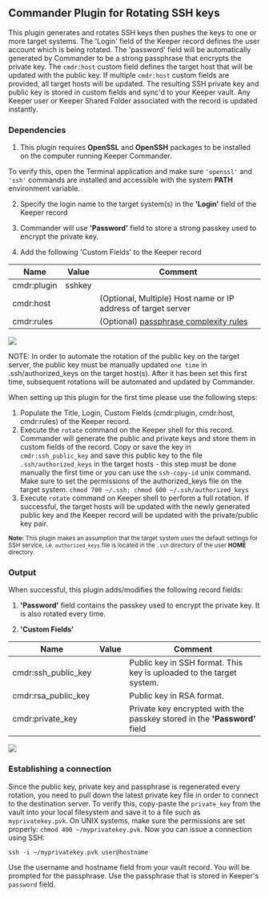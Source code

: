 Commander Plugin for Rotating SSH keys
----

This plugin generates and rotates SSH keys then pushes the keys to one or more target systems.  The 'Login' field of the Keeper record defines the user account which is being rotated. The 'password' field will be automatically generated by Commander to be a strong passphrase that encrypts the private key.  The `cmdr:host` custom field defines the target host that will be updated with the public key. If multiple `cmdr:host` custom fields are provided, all target hosts will be updated. The resulting SSH private key and public key is stored in custom fields and sync'd to your Keeper vault.  Any Keeper user or Keeper Shared Folder associated with the record is updated instantly.

### Dependencies

1. This plugin requires **OpenSSL** and **OpenSSH** packages to be installed on the computer running Keeper Commander.

To verify this, open the Terminal application and make sure `'openssl'` and `'ssh'` commands are installed and accessible with the system **PATH** environment variable.

2. Specify the login name to the target system(s) in the **'Login'** field of the Keeper record

3. Commander will use **'Password'** field to store a strong passkey used to encrypt the private key.

4. Add the following 'Custom Fields' to the Keeper record

Name          | Value     | Comment
---------     | -------   | ------------
cmdr:plugin   | sshkey    |
cmdr:host     |           | (Optional, Multiple) Host name or IP address of target server
cmdr:rules    |           | (Optional) [passphrase complexity rules](https://github.com/Keeper-Security/Commander/tree/master/keepercommander/plugins/password_rules.md)

![](https://raw.githubusercontent.com/Keeper-Security/Commander/master/keepercommander/images/plugin_sshkey1.png)

NOTE: In order to automate the rotation of the public key on the target server, the public key must be manually updated `one time` in .ssh/authorized_keys on the target host(s).  After it has been set this first time, subsequent rotations will be automated and updated by Commander.

When setting up this plugin for the first time please use the following steps:
  
1. Populate the Title, Login, Custom Fields (cmdr:plugin, cmdr:host, cmdr:rules) of the Keeper record.
2. Execute the `rotate` command on the Keeper shell for this record. Commander will generate the public and private keys and store them in custom fields of the record. Copy or save the key in `cmdr:ssh_public_key` and save this public key to the file `.ssh/authorized_keys` in the target hosts - this step must be done manually the first time or you can use the `ssh-copy-id` unix command.  Make sure to set the permissions of the authorized_keys file on the target system. `chmod 700 ~/.ssh; chmod 600 ~/.ssh/authorized_keys`
3. Execute `rotate` command on Keeper shell to perform a full rotation.  If successful, the target hosts will be updated with the newly generated public key and the Keeper record will be updated with the private/public key pair.

<sub>**Note:** This plugin makes an assumption that the target system uses the default settings for SSH service, i.e. `authorized_keys` file is located in the `.ssh` directory of the user **HOME** directory.</sub>

### Output

When successful, this plugin adds/modifies the following record fields:

1. **'Password'** field contains the passkey used to encrypt the private key.  It is also rotated every time.

2. **'Custom Fields'**

Name                | Value   | Comment
-----------------   | ------- | --------
cmdr:ssh_public_key |         | Public key in SSH format. This key is uploaded to the target system.
cmdr:rsa_public_key |         | Public key in RSA format.
cmdr:private_key    |         | Private key encrypted with the passkey stored in the **'Password'** field

![](https://raw.githubusercontent.com/Keeper-Security/Commander/master/keepercommander/images/plugin_sshkey2.png)

### Establishing a connection

Since the public key, private key and passphrase is regenerated every rotation, you need to pull down the latest private key file in order to connect to the destination server.  To verify this, copy-paste the `private_key` from the vault into your local filesystem and save it to a file such as `myprivatekey.pvk`.  On UNIX systems, make sure the permissions are set properly: `chmod 400 ~/myprivatekey.pvk`.  Now you can issue a connection using SSH:

`ssh -i ~/myprivatekey.pvk user@hostname`

Use the username and hostname field from your vault record.  You will be prompted for the passphrase.  Use the passphrase that is stored in Keeper's `password` field.
